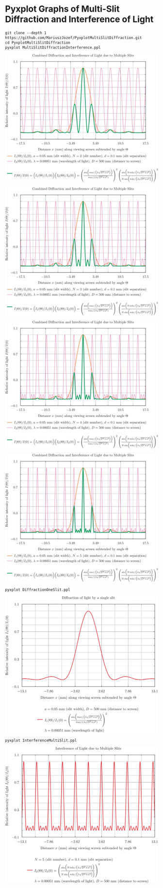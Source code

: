 # Pyxplot Graphs of Multi-Slit Diffraction and Interference of Light

```
git clone --depth 1 https://github.com/MariuszJozef/PyxplotMultiSlitDiffraction.git
cd PyxplotMultiSlitDiffraction
pyxplot MultiSlitDiffractionInterference.ppl
```

![Plot1](https://github.com/MariuszJozef/PyxplotMultiSlitDiffraction/blob/develop/Plots/MultiSlitDiffractionInterference_SlitNumber=2.jpeg)

![Plot2](https://github.com/MariuszJozef/PyxplotMultiSlitDiffraction/blob/develop/Plots/MultiSlitDiffractionInterference_SlitNumber=3.jpeg)

![Plot3](https://github.com/MariuszJozef/PyxplotMultiSlitDiffraction/blob/develop/Plots/MultiSlitDiffractionInterference_SlitNumber=4.jpeg)

![Plot4](https://github.com/MariuszJozef/PyxplotMultiSlitDiffraction/blob/develop/Plots/MultiSlitDiffractionInterference_SlitNumber=5.jpeg)

```
pyxplot DiffractionOneSlit.ppl
```

![Plot5](https://github.com/MariuszJozef/PyxplotMultiSlitDiffraction/blob/develop/Plots/DiffractionOneSlit.jpeg)

```
pyxplot InterferenceMultiSlit.ppl
```

![Plot6](https://github.com/MariuszJozef/PyxplotMultiSlitDiffraction/blob/develop/Plots/InterferenceMultiSlit.jpeg)


<!-- [PythonMultiSlitDiffraction](https://github.com/MariuszJozef/PythonMultiSlitDiffraction.git) -->

